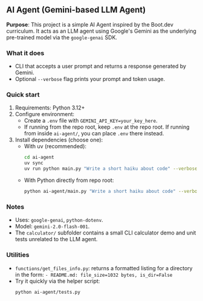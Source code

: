 ## AI Agent (Gemini-based LLM Agent)

**Purpose**: This project is a simple AI Agent inspired by the Boot.dev curriculum. It acts as an LLM agent using Google's Gemini as the underlying pre-trained model via the `google-genai` SDK.

### What it does
- CLI that accepts a user prompt and returns a response generated by Gemini.
- Optional `--verbose` flag prints your prompt and token usage.

### Quick start
1. Requirements: Python 3.12+
2. Configure environment:
   - Create a `.env` file with `GEMINI_API_KEY=your_key_here`.
   - If running from the repo root, keep `.env` at the repo root. If running from inside `ai-agent/`, you can place `.env` there instead.
3. Install dependencies (choose one):
   - With uv (recommended):
     ```bash
     cd ai-agent
     uv sync
     uv run python main.py "Write a short haiku about code" --verbose
     ```
   - With Python directly from repo root:
     ```bash
     python ai-agent/main.py "Write a short haiku about code" --verbose
     ```

### Notes
- Uses: `google-genai`, `python-dotenv`.
- Model: `gemini-2.0-flash-001`.
- The `calculator/` subfolder contains a small CLI calculator demo and unit tests unrelated to the LLM agent.

### Utilities
- `functions/get_files_info.py`: returns a formatted listing for a directory in the form:
  `- README.md: file_size=1032 bytes, is_dir=False`
- Try it quickly via the helper script:
  ```bash
  python ai-agent/tests.py
  ```


